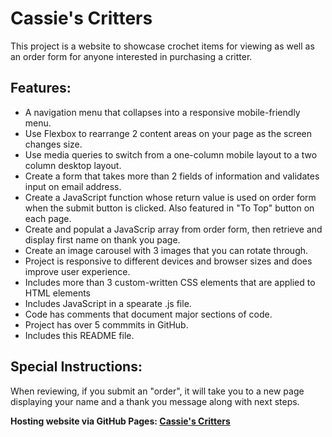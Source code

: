 # Cassie's Critters

This project is a website to showcase crochet items for viewing as well as an order form for anyone interested
in purchasing a critter.

## Features:

- A navigation menu that collapses into a responsive mobile-friendly menu.
- Use Flexbox to rearrange 2 content areas on your page as the screen changes size.
- Use media queries to switch from a one-column mobile layout to a two column desktop layout.
- Create a form that takes more than 2 fields of information and validates input on email address.
- Create a JavaScript function whose return value is used on order form when the submit button is clicked.  Also featured in "To Top" button on each page.
- Create and populat a JavaScrip array from order form, then retrieve and display first name on thank you page.
- Create an image carousel with 3 images that you can rotate through.
- Project is responsive to different devices and browser sizes and does improve user experience.
- Includes more than 3 custom-written CSS elements that are applied to HTML elements
- Includes JavaScript in a spearate .js file.
- Code has comments that document major sections of code.
- Project has over 5 commmits in GitHub.
- Includes this README file.

## Special Instructions:
When reviewing, if you submit an "order", it will take you to a new page displaying your name and a thank you message along with next steps.

**Hosting website via GitHub Pages: [Cassie's Critters](https://cassiespradlin.github.io/)**